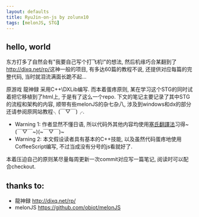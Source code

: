 ```yaml
---
layout: defaults
title: RyuJin-on-js by zolunx10
tags: [melonJS, STG]
---
```

## hello, world
东方打多了自然会有"我要自己写个打飞机!"的想法, 然后机缘巧合某翻到了<http://dixq.net/rp/>这神一般的项目, 有多达60篇的教程不说, 还提供对应每篇的完整代码, 当时就泪流满面长跪不起... 

原游戏 龍神録 采用C++\DXLib编写. 而本着蛋疼原则, 某在学习这个STG的同时试着把它移植到了html上, 于是有了这么一个repo. 下文的笔记主要记录了其中STG的流程和架构的内容, 顺带有些melonJS的杂七杂八, 涉及到windows和dx的部分还请参阅原网站教程╮(￣▽￣)╭.

- Warning 1: 作者显然不懂日语, 所以代码外其他内容均使用[塞氏翻譯法](http://www.douban.com/note/136844746/)习得~(￣▽￣~)(~￣▽￣)~
- Warning 2: 本文假设读者具有基本的C++技能, 以及虽然代码蛋疼地使用CoffeeScript编写, 不过当成没有分号的js看就好了.

本着压迫自己的原则某尽量每周更新一次commit对应写一篇笔记, 阅读时可以配合checkout. 

## thanks to:
- 龍神録 http://dixq.net/rp/
- melonJS https://github.com/obiot/melonJS
